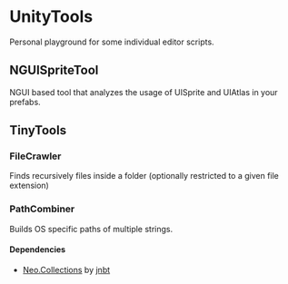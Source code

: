 # UnityTools
Personal playground for some individual editor scripts.

## NGUISpriteTool
NGUI based tool that analyzes the usage of UISprite and UIAtlas in your prefabs.

## TinyTools

### FileCrawler
Finds recursively files inside a folder (optionally restricted to a given file extension)

### PathCombiner
Builds OS specific paths of multiple strings.

#### Dependencies
* [Neo.Collections](https://github.com/jnbt/NeoCollections) by [jnbt](https://github.com/jnbt/)
